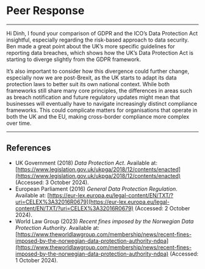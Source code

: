 # Peer Response

---

Hi Dinh, I found your comparison of GDPR and the ICO’s Data Protection Act insightful, especially regarding the risk-based approach to data security. Ben made a great point about the UK’s more specific guidelines for reporting data breaches, which shows how the UK’s Data Protection Act is starting to diverge slightly from the GDPR framework.

It’s also important to consider how this divergence could further change, especially now we are post-Brexit, as the UK starts to adapt its data protection laws to better suit its own national context. While both frameworks still share many core principles, the differences in areas such as breach notification and future regulatory updates might mean that businesses will eventually have to navigate increasingly distinct compliance frameworks. This could complicate matters for organisations that operate in both the UK and the EU, making cross-border compliance more complex over time.

---

## References
- UK Government (2018) *Data Protection Act*. Available at: [https://www.legislation.gov.uk/ukpga/2018/12/contents/enacted](https://www.legislation.gov.uk/ukpga/2018/12/contents/enacted) (Accessed: 3 October 2024).
- European Parliament (2016) *General Data Protection Regulation*. Available at: [https://eur-lex.europa.eu/legal-content/EN/TXT/?uri=CELEX%3A32016R0679](https://eur-lex.europa.eu/legal-content/EN/TXT/?uri=CELEX%3A32016R0679) (Accessed: 2 October 2024).
- World Law Group (2023) *Recent fines imposed by the Norwegian Data Protection Authority*. Available at: [https://www.theworldlawgroup.com/membership/news/recent-fines-imposed-by-the-norwegian-data-protection-authority-ndpa](https://www.theworldlawgroup.com/membership/news/recent-fines-imposed-by-the-norwegian-data-protection-authority-ndpa) (Accessed: 1 October 2024).
